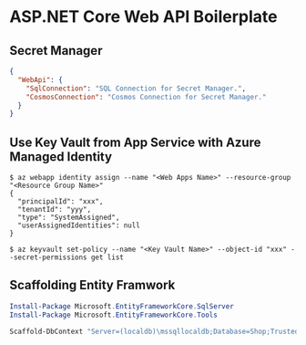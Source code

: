 # ASP.NET Core Web API Boilerplate


## Secret Manager

```json
{
  "WebApi": {
    "SqlConnection": "SQL Connection for Secret Manager.",
    "CosmosConnection": "Cosmos Connection for Secret Manager."
  }
}
```

## Use Key Vault from App Service with Azure Managed Identity
```shell
$ az webapp identity assign --name "<Web Apps Name>" --resource-group "<Resource Group Name>"
{
  "principalId": "xxx",
  "tenantId": "yyy",
  "type": "SystemAssigned",
  "userAssignedIdentities": null
}

$ az keyvault set-policy --name "<Key Vault Name>" --object-id "xxx" --secret-permissions get list
```
## Scaffolding Entity Framwork
```PowerShell
Install-Package Microsoft.EntityFrameworkCore.SqlServer
Install-Package Microsoft.EntityFrameworkCore.Tools

Scaffold-DbContext "Server=(localdb)\mssqllocaldb;Database=Shop;Trusted_Connection=True;" Microsoft.EntityFrameworkCore.SqlServer -OutputDir Infrastructure\Sql\Models
```
